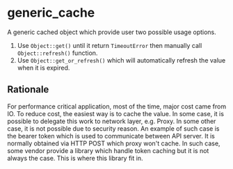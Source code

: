 # generic_cache
A generic cached object which provide user two possible usage options.
1. Use `Object::get()` until it return `TimeoutError` then manually call `Object::refresh()` function.
1. Use `Object::get_or_refresh()` which will automatically refresh the value when it is expired.

## Rationale
For performance critical application, most of the time, major cost came from IO. To reduce cost, the easiest way is to cache the value. In some case, it is possible to delegate this work to network layer, e.g. Proxy. In some other case, it is not possible due to security reason. An example of such case is the bearer token which is used to communicate between API server. It is normally obtained via HTTP POST which proxy won't cache. In such case, some vendor provide a library which handle token caching but it is not always the case. This is where this library fit in.